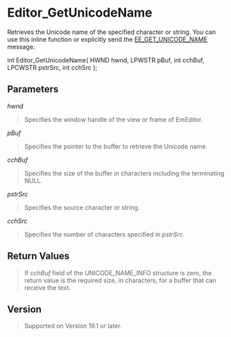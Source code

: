 # Editor\_GetUnicodeName

Retrieves the Unicode name of the specified character or string. You can use this inline function or explicitly send the [EE\_GET\_UNICODE\_NAME](../message/ee_get_unicode_name) message.

int Editor\_GetUnicodeName( HWND hwnd, LPWSTR pBuf, int cchBuf, LPCWSTR pstrSrc, int cchSrc );

## Parameters

_hwnd_

> Specifies the window handle of the view or frame of EmEditor.

_pBuf_

> Specifies the pointer to the buffer to retrieve the Unicode name.

_cchBuf_

> Specifies the size of the buffer in characters including the terminating NULL.

_pstrSrc_

> Specifies the source character or string.

_cchSrc_

> Specifies the number of characters specified in _pstrSrc_.

## Return Values

> If _cchBuf_ field of the UNICODE\_NAME\_INFO structure is zero, the return value is the required size, in characters,
> for a buffer that can receive the text.

## Version

> Supported on Version 19.1 or later.
